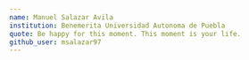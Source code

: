 ```yaml
---
name: Manuel Salazar Avila
institution: Benemerita Universidad Autonoma de Puebla
quote: Be happy for this moment. This moment is your life.
github_user: msalazar97
---
```

